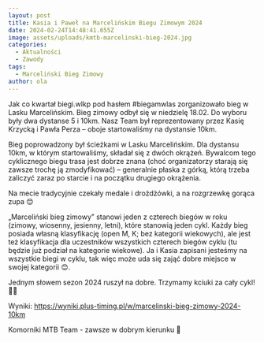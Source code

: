 ```yaml
---
layout: post
title: Kasia i Paweł na Marcelińskim Biegu Zimowym 2024
date: 2024-02-24T14:48:41.655Z
image: assets/uploads/kmtb-marcelinski-bieg-2024.jpg
categories:
  - Aktualności
  - Zawody
tags:
  - Marceliński Bieg Zimowy
author: ola
---
```

Jak co kwartał biegi.wlkp pod hasłem #biegamwlas zorganizowało bieg w Lasku Marcelińskim. Bieg zimowy odbył się w niedzielę 18.02. Do wyboru były dwa dystanse 5 i 10km. Nasz Team był reprezentowany przez Kasię Krzycką i Pawła Perza – oboje startowaliśmy na dystansie 10km.
<!--more-->

Bieg poprowadzony był ścieżkami w Lasku Marcelińskim. Dla dystansu 10km, w którym startowaliśmy, składał się z dwóch okrążeń. Bywalcom tego cyklicznego biegu trasa jest dobrze znana (choć organizatorzy starają się zawsze trochę ją zmodyfikować) – generalnie płaska z górką, którą trzeba zaliczyć zaraz po starcie i na początku drugiego okrążenia. 

Na mecie tradycyjnie czekały medale i drożdżówki, a na rozgrzewkę gorąca zupa 😊

„Marceliński bieg zimowy” stanowi jeden z czterech biegów w roku (zimowy, wiosenny, jesienny, letni), które stanowią jeden cykl. Każdy bieg posiada własną klasyfikację (open M, K; bez kategorii wiekowych), ale jest też klasyfikacja dla uczestników wszystkich czterech biegów cyklu (tu będzie już podział na kategorie wiekowe). Ja i Kasia zapisani jesteśmy na wszystkie biegi w cyklu, tak więc może uda się zająć dobre miejsce w swojej kategorii 😊.

Jednym słowem sezon 2024 ruszył na dobre. Trzymamy kciuki za cały cykl! 🤞😃

Wyniki: <https://wyniki.plus-timing.pl/w/marcelinski-bieg-zimowy-2024-10km>

Komorniki MTB Team - zawsze w dobrym kierunku 🙂